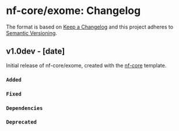 # nf-core/exome: Changelog

The format is based on [Keep a Changelog](https://keepachangelog.com/en/1.0.0/)
and this project adheres to [Semantic Versioning](https://semver.org/spec/v2.0.0.html).

## v1.0dev - [date]

Initial release of nf-core/exome, created with the [nf-core](https://nf-co.re/) template.

### `Added`

### `Fixed`

### `Dependencies`

### `Deprecated`
